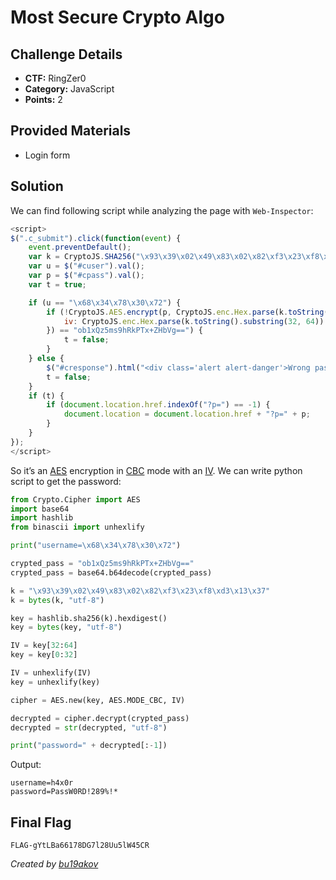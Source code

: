 # Most Secure Crypto Algo

## Challenge Details 

- **CTF:** RingZer0
- **Category:** JavaScript
- **Points:** 2

## Provided Materials

- Login form

## Solution

We can find following script while analyzing the page with `Web-Inspector`:

```javascript
<script>
$(".c_submit").click(function(event) {
    event.preventDefault();
    var k = CryptoJS.SHA256("\x93\x39\x02\x49\x83\x02\x82\xf3\x23\xf8\xd3\x13\x37");
    var u = $("#cuser").val();
    var p = $("#cpass").val();
    var t = true;

    if (u == "\x68\x34\x78\x30\x72") {
        if (!CryptoJS.AES.encrypt(p, CryptoJS.enc.Hex.parse(k.toString().substring(0, 32)), {
            iv: CryptoJS.enc.Hex.parse(k.toString().substring(32, 64))
        }) == "ob1xQz5ms9hRkPTx+ZHbVg==") {
            t = false;
        }
    } else {
        $("#cresponse").html("<div class='alert alert-danger'>Wrong password sorry.</div>");
        t = false;
    }
    if (t) {
        if (document.location.href.indexOf("?p=") == -1) {
            document.location = document.location.href + "?p=" + p;
        }
    }
});
</script>
```

So it’s an [AES](https://en.wikipedia.org/wiki/Advanced_Encryption_Standard) encryption in [CBC](https://www.educative.io/answers/what-is-cbc) mode with an [IV](https://www.techtarget.com/whatis/definition/initialization-vector-IV). We can write python script to get the password:

```python
from Crypto.Cipher import AES
import base64
import hashlib
from binascii import unhexlify

print("username=\x68\x34\x78\x30\x72")

crypted_pass = "ob1xQz5ms9hRkPTx+ZHbVg=="
crypted_pass = base64.b64decode(crypted_pass)

k = "\x93\x39\x02\x49\x83\x02\x82\xf3\x23\xf8\xd3\x13\x37"
k = bytes(k, "utf-8")

key = hashlib.sha256(k).hexdigest()
key = bytes(key, "utf-8")

IV = key[32:64]
key = key[0:32]

IV = unhexlify(IV)
key = unhexlify(key)

cipher = AES.new(key, AES.MODE_CBC, IV)

decrypted = cipher.decrypt(crypted_pass)
decrypted = str(decrypted, "utf-8")

print("password=" + decrypted[:-1])
```

Output:

```
username=h4x0r
password=PassW0RD!289%!*
```

## Final Flag

`FLAG-gYtLBa66178DG7l28Uu5lW45CR`

*Created by [bu19akov](https://github.com/bu19akov)*